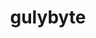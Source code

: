 ---
title: gulybyte
github: https://github.com/gulybyte
mode: dark
transition: 3s
archetype:
  - Little Bit of Everything
---